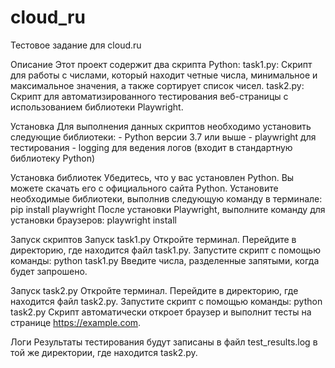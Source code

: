 # cloud_ru
Тестовое задание для cloud.ru

Описание
	Этот проект содержит два скрипта Python:
	task1.py: Скрипт для работы с числами, который находит четные числа, минимальное и максимальное значения, а также сортирует список чисел.
	task2.py: Скрипт для автоматизированного тестирования веб-страницы с использованием библиотеки Playwright.

Установка
	Для выполнения данных скриптов необходимо установить следующие библиотеки:
		- Python версии 3.7 или выше
		- playwright для тестирования
		- logging для ведения логов (входит в стандартную библиотеку Python)

Установка библиотек
	Убедитесь, что у вас установлен Python. Вы можете скачать его с официального сайта Python.
	Установите необходимые библиотеки, выполнив следующую команду в терминале:
		pip install playwright
		После установки Playwright, выполните команду для установки браузеров:
		playwright install

Запуск скриптов
	Запуск task1.py
		Откройте терминал.
		Перейдите в директорию, где находится файл task1.py.
		Запустите скрипт с помощью команды:
			python task1.py
		Введите числа, разделенные запятыми, когда будет запрошено.

Запуск task2.py
	Откройте терминал.
	Перейдите в директорию, где находится файл task2.py.
	Запустите скрипт с помощью команды:
		python task2.py
	Скрипт автоматически откроет браузер и выполнит тесты на странице https://example.com.

Логи
	Результаты тестирования будут записаны в файл test_results.log в той же директории, где находится task2.py.
